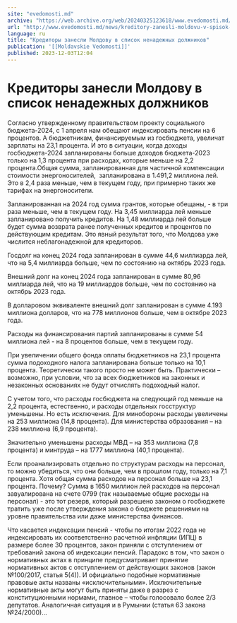 ```yaml
---
site: "evedomosti.md"
archive: "https://web.archive.org/web/20240325123618/www.evedomosti.md/news/kreditory-zanesli-moldovu-v-spisok-nenadezhnyh-dolzhnikov"
url: "http://www.evedomosti.md/news/kreditory-zanesli-moldovu-v-spisok-nenadezhnyh-dolzhnikov"
language: ru
title: "Кредиторы занесли Молдову в список ненадежных должников"
publication: '[[Moldavskie Vedomosti]]'
published: 2023-12-03T12:04
---
```


# Кредиторы занесли Молдову в список ненадежных должников

Согласно утвержденному правительством проекту социального бюджета-2024, с 1 апреля нам обещают индексировать пенсии на 6 процентов. А бюджетникам, финансируемым из госбюджета, увеличат зарплаты на 23,1 процента. И это в ситуации, когда доходы госбюджета-2024 запланированы больше доходов бюджета-2023 только на 1,3 процента при расходах, которые меньше на 2,2 процента.Общая сумма, запланированная для частичной компенсации стоимости энергоносителей,  запланирована в 1.491,2 миллиона лей. Это в 2,4 раза меньше, чем в текущем году, при примерно таких же тарифах на энергоносители.

Запланированная на 2024 год сумма грантов, которые обещаны, - в три раза меньше, чем в текущем году. На 3,45 миллиарда лей меньше запланировано получить кредитов. На 1,48 миллиарда лей больше будет сумма возврата ранее полученных кредитов и процентов по действующим кредитам. Это явный результат того, что Молдова уже числится неблагонадежной для кредиторов.

Госдолг на конец 2024 года запланирован в сумме 44,6 миллиарда лей, что на 5,4 миллиарда больше, чем по состоянию на октябрь 2023 года.

Внешний долг на конец 2024 года запланирован в сумме 80,96 миллиарда лей, что на 19 миллиардов больше, чем по состоянию на октябрь 2023 года.

В долларовом эквиваленте внешний долг запланирован в сумме 4.193 миллиона долларов, что на 778 миллионов больше, чем в октябре 2023 года.

Расходы на финансирования партий запланированы в сумме 54 миллиона лей - на 8 процентов больше, чем в текущем году.

При увеличении общего фонда оплаты бюджетников на 23,1 процента сумма подоходного налога запланирована больше только на 10,1 процента. Теоретически такого просто не может быть. Практически – возможно, при условии, что за всех бюджетников на законных и незаконных основаниях не будут отчислять подоходный налог.

С учетом того, что расходы госбюджета на следующий год меньше на 2,2 процента, естественно, и расходы отдельных госструктур уменьшены. Но есть исключения. Для минобороны расходы увеличены на 253 миллиона (14,8 процента). Для министерства образования – на 238 миллиона (6,9 процента).

Значительно уменьшены расходы МВД – на 353 миллиона (7,8 процента) и минтруда – на 1777 миллиона (40,1 процента).

Если проанализировать отдельно по структурам расходы на персонал, то можно убедиться, что они больше, чем в прошлом году, только на 7,1 процента. Хотя общая сумма расходов на персонал больше на 23,1 процента. Почему? Сумма в 1650 миллион лей расходов на персонал завуалирована на счете 0799 (так называемые общие расходы на персонал) - это тот резерв, который разрешено законом о госбюджете тратить уже после утверждения закона о бюджете решениями на уровне правительства или даже министерства финансов.

Что касается индексации пенсий - чтобы по итогам 2022 года не индексировать их соответственно расчетной инфляции (ИПЦ) в размере более 30 процентов, закон приняли с отступлением от требований закона об индексации пенсий. Парадокс в том, что закон о нормативных актах в принципе предусматривает принятие нормативных актов с отступлением от действующих законов (закон №100/2017, статья 5(4)). И официально подобные нормативные правовые акты названы «исключительными». Исключительные нормативные акты могут быть приняты даже в разрез с конституционными нормами, главное – чтобы голосовало более 2/3 депутатов. Аналогичная ситуация и в Румынии (статья 63 закона №24/2000)…